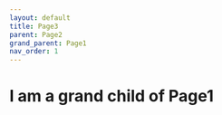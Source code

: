 ```yaml
---
layout: default
title: Page3
parent: Page2
grand_parent: Page1
nav_order: 1
---
```


# I am a grand child of Page1
